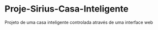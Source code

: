 # Proje-Sirius-Casa-Inteligente
Projeto de uma casa inteligente controlada através de uma interface web
